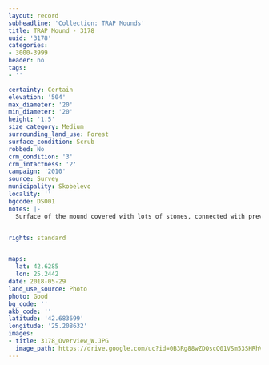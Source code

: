 ```yaml
---
layout: record
subheadline: 'Collection: TRAP Mounds'
title: TRAP Mound - 3178
uuid: '3178'
categories:
- 3000-3999
header: no
tags:
- ''

certainty: Certain
elevation: '504'
max_diameter: '20'
min_diameter: '20'
height: '1.5'
size_category: Medium
surrounding_land_use: Forest
surface_condition: Scrub
robbed: No
crm_condition: '3'
crm_intactness: '2'
campaign: '2010'
source: Survey
municipality: Skobelevo
locality: ''
bgcode: DS001
notes: |-
  Surface of the mound covered with lots of stones, connected with previous object, part of military structure?.


rights: standard


maps:
  lat: 42.6285
  lon: 25.2442
date: 2018-05-29
land_use_source: Photo
photo: Good
bg_code: ''
akb_code: ''
latitude: '42.683699'
longitude: '25.208632'
images:
- title: 3178_Overview_W.JPG
  image_path: https://drive.google.com/uc?id=0B3Rg88wZDQscQ01VSm53SHRhVzA
---
```

